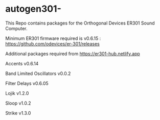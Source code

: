 # autogen301-
This Repo contains packages for the Orthogonal Devices ER301 Sound Computer.

Minimum ER301 firmware required is v0.6.15 : https://github.com/odevices/er-301/releases

Additional packages required from https://er301-hub.netlify.app

Accents v0.6.14

Band Limited Oscillators v0.0.2

Filter Delays v0.6.05

Lojik v1.2.0

Sloop v1.0.2

Strike v1.3.0
